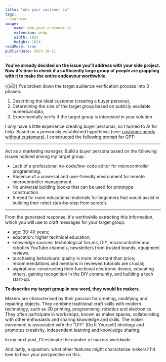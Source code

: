 ```yaml
---
title: "who your customer is"
tags:
- svarozyc
image:
    name: who-your-customer-is
    extension: webp
    width: 1024
    height: 1024
readMore: true
publishDate: 2023-10-11
---
```

**You've already decided on the issue you'll address with your side project. Now it's time to check if a sufficiently large group of people are grappling with it to make the entire endeavour worthwhile.**
<!--more-->
{{<image src="who-your-customer-is.webp" caption="who your customer is" displayCaption="false">}}
I've broken down the target audience verification process into 3 phases:
1. Describing the ideal customer (creating a buyer persona),
2. Determining the size of the target group based on publicly available numerical data,
3. Experimentally verify if the target group is interested in your solution.

I only have a little experience creating buyer personas, so I turned to AI for help. Based on a previously established hypothesis (see: [customer needs without customers](/blog/customer-needs-without-customers/)), I constructed the following prompt for GPT:

---

Act as a marketing manager. Build a buyer persona based on the following issues noticed among my target group.
* Lack of a professional no-code/low-code editor for microcontroller programming.
* Absence of a universal and user-friendly environment for remote microcontroller management.
* No universal building blocks that can be used for prototype construction.
* A need for more educational materials for beginners that would assist in building their robot step-by-step from scratch.

---

From the generated response, it's worthwhile extracting this information, which you will use to craft messages for your target group:
* age: 30-40 years;
* education: higher technical education;
* knowledge sources: technological forums, DIY, microcontroller and robotics YouTube channels, newsletters from trusted brands, equipment reviews;
* purchasing behaviours: quality is more important than price; recommendations and mentions in reviewed tutorials are crucial;
* aspirations: constructing their functional electronic device, educating others, gaining recognition in the DIY community, and building a tech start-up.

**To describe my target group in one word, they would be makers**.

Makers are characterised by their passion for creating, modifying and repairing objects. They combine traditional craft skills with modern technology, such as 3D printing, programming, robotics and electronics. They often participate in workshops, known as maker spaces, collaborating with other enthusiasts and sharing knowledge and skills. The maker movement is associated with the "DIY" (Do It Yourself) ideology and promotes creativity, independent learning and knowledge sharing.

In my next post, I'll estimate the number of makers worldwide.

And lastly, a question: what other features might characterise makers? I'd love to hear your perspective on this.